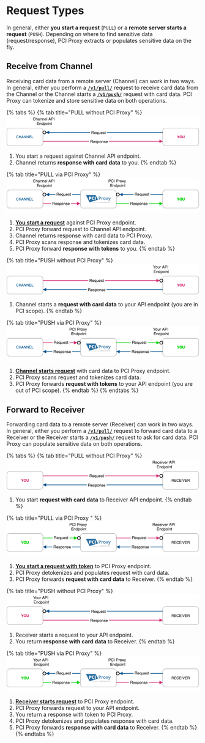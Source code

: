 # Request Types

In general, either **you start a request** \(`PULL`\) or a **remote server starts a request** \(`PUSH`\). Depending on where to find sensitive data \(request/response\), PCI Proxy extracts or populates sensitive data on the fly. 

## Receive from Channel

Receiving card data from a remote server \(Channel\) can work in two ways. In general, either you perform a [**`/v1/pull/`**](../collect-and-store-cards/filter-payloads/#pull-method) request to receive card data from the Channel or the Channel starts a [**`/v1/push/`**](../collect-and-store-cards/filter-payloads/#push-method) request with card data. PCI Proxy can tokenize and store sensitive data on both operations.

{% tabs %}
{% tab title="PULL without PCI Proxy" %}
![](../.gitbook/assets/channel_pull_status_quo_color.png)

1. You start a request against Channel API endpoint.
2. Channel returns **response with card data** to you.
{% endtab %}

{% tab title="PULL via PCI Proxy" %}
![](../.gitbook/assets/channel_pull_pciproxy_color%20%282%29.png)

1. [**You start a request**](../collect-and-store-cards/filter-payloads/#pull-method) against PCI Proxy endpoint.
2. PCI Proxy forward request to Channel API endpoint.
3. Channel returns response with card data to PCI Proxy.
4. PCI Proxy scans response and tokenizes card data.
5. PCI Proxy forward **response with tokens** to you.
{% endtab %}

{% tab title="PUSH without PCI Proxy" %}
![](../.gitbook/assets/channel_push_status_quo_color%20%281%29.png)

1. Channel starts a **request with card data** to your API endpoint \(you are in PCI scope\).
{% endtab %}

{% tab title="PUSH via PCI Proxy" %}
![](../.gitbook/assets/channel_push_pciproxy_color%20%282%29.png)

1. [**Channel starts request**](../collect-and-store-cards/filter-payloads/#push-method) with card data to PCI Proxy endpoint.
2. PCI Proxy scans request and tokenizes card data.
3. PCI Proxy forwards **request with tokens** to your API endpoint \(you are out of PCI scope\).
{% endtab %}
{% endtabs %}

## Forward to Receiver

Forwarding card data to a remote server \(Receiver\) can work in two ways. In general, either you perform a [**`/v1/pull/`**](../use-stored-cards/forward/https/#pull-method) request to forward card data to a Receiver or the Receiver starts a [**`/v1/push/`**](../use-stored-cards/forward/https/#push-method) request to ask for card data. PCI Proxy can populate sensitive data on both operations.

{% tabs %}
{% tab title="PULL without PCI Proxy" %}
![](../.gitbook/assets/receiver_pull_status_quo_color%20%281%29.png)

1. You start **request with card data** to Receiver API endpoint.
{% endtab %}

{% tab title="PULL via PCI Proxy " %}
![](../.gitbook/assets/receiver_pull_pciproxy_color%20%283%29.png)

1. [**You start a request with token**](../use-stored-cards/forward/https/#pull-method) to PCI Proxy endpoint.
2. PCI Proxy detokenizes and populates request with card data.
3. PCI Proxy forwards **request with card data** to Receiver. 
{% endtab %}

{% tab title="PUSH without PCI Proxy" %}
![](../.gitbook/assets/receiver_push_status_quo_color%20%282%29.png)

1. Receiver starts a request to your API endpoint.
2. You return **response with card data** to Receiver.
{% endtab %}

{% tab title="PUSH via PCI Proxy" %}
![](../.gitbook/assets/receiver_push_pciproxy_color%20%283%29.png)

1. [**Receiver starts request**](../use-stored-cards/forward/https/#push-method) to PCI Proxy endpoint.
2. PCI Proxy forwards request to your API endpoint.
3. You return a response with token to PCI Proxy.
4. PCI Proxy detokenizes and populates response with card data.
5. PCI Proxy forwards **response with card data** to Receiver.
{% endtab %}
{% endtabs %}

